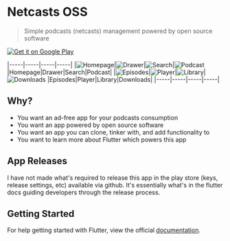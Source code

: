 # Netcasts OSS

> Simple podcasts (netcasts) management powered by open source software

<a href='https://play.google.com/store/apps/details?id=io.eemp.netcastsOSS&pcampaignid=MKT-Other-global-all-co-prtnr-py-PartBadge-Mar2515-1'>
  <img alt='Get it on Google Play' src='https://play.google.com/intl/en_us/badges/images/generic/en_badge_web_generic.png'/>
</a>

|-----|-----|-----|-----|
|![Homepage](images/netcastsOSS_home.png)|![Drawer](images/netcastsOSS_drawer.png)|![Search](images/netcastsOSS_search.png)|![Podcast](images/netcastsOSS_podcast.png)
|Homepage|Drawer|Search|Podcast|
|![Episodes](images/netcastsOSS_episodes.png)|![Player](images/netcastsOSS_player.png)|![Library](images/netcastsOSS_library.png)|![Downloads](images/netcastsOSS_downloads.png)
|Episodes|Player|Library|Downloads|
|-----|-----|-----|-----|

## Why?

* You want an ad-free app for your podcasts consumption
* You want an app powered by open source software
* You want an app you can clone, tinker with, and add functionality to
* You want to learn more about Flutter which powers this app

## App Releases

I have not made what's required to release this app in the play store
(keys, release settings, etc) available via github.  It's essentially
what's in the flutter docs guiding developers through the release process.

## Getting Started

For help getting started with Flutter, view the official
[documentation](https://flutter.io/).
